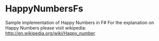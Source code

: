 HappyNumbersFs
==============

Sample implementation of Happy Numbers in F#
For the explanation on Happy Numbers please
visit wikipedia: http://en.wikipedia.org/wiki/Happy_number
